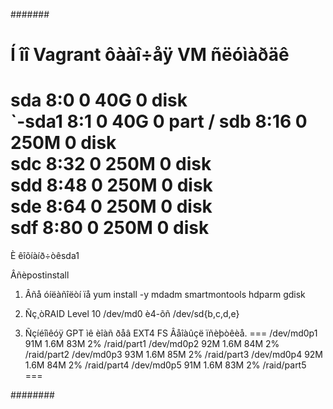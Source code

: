 #######

Í îî Vagrant ôààî÷åÿ VM ñëóìàðäê
==
sda         8:0    0   40G  0 disk   
`-sda1      8:1    0   40G  0 part   /
sdb         8:16   0  250M  0 disk   
sdc         8:32   0  250M  0 disk   
sdd         8:48   0  250M  0 disk   
sde         8:64   0  250M  0 disk   
sdf         8:80   0  250M  0 disk   
==
È êîõíàíð÷òêsda1 

Âñèpostinstall 
1. Âñå óíëàñîëòí ïå
yum install -y mdadm smartmontools hdparm gdisk

2. Ñç¸òRAID Level 10 /dev/md0  è4-õñ /dev/sd{b,c,d,e}

3. Ñçíéîìêóÿ GPT ìê èîàñ ðåâ EXT4 FS
Âåîàûçë ïñèþòêèå.
===
/dev/md0p1       91M  1.6M   83M   2% /raid/part1
/dev/md0p2       92M  1.6M   84M   2% /raid/part2
/dev/md0p3       93M  1.6M   85M   2% /raid/part3
/dev/md0p4       92M  1.6M   84M   2% /raid/part4
/dev/md0p5       91M  1.6M   83M   2% /raid/part5
===

########
